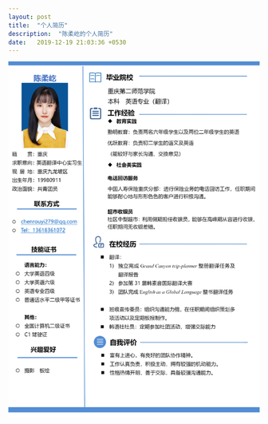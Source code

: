 ```yaml
---
layout: post
title:  "个人简历"
description:  "陈柔屹的个人简历"
date:   2019-12-19 21:03:36 +0530
---
```


![texture theme preview](assets/images/jl.png)
